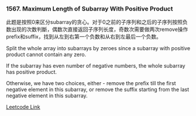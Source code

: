 ### 1567. Maximum Length of Subarray With Positive Product

此题是按照0来区分subarray的贪心。对于0之前的子序列和之后的子序列按照负数出现的次数判斷，偶数次直接返回子序列长度，奇数次需要做两次remove操作prefix和suffix，找到从左到右第一个负数和从右到左最后一个负数。

Split the whole array into subarrays by zeroes since a subarray with positive product cannot contain any zero.

If the subarray has even number of negative numbers, the whole subarray has positive product.

Otherwise, we have two choices, either - remove the prefix till the first negative element in this subarray, or remove the suffix starting from the last negative element in this subarray.

[Leetcode Link](https://leetcode.com/problems/maximum-length-of-subarray-with-positive-product/)
